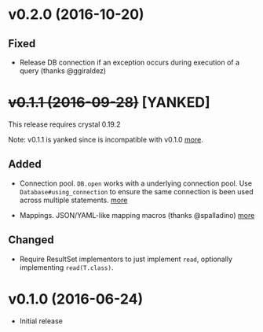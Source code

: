 # v0.2.0 (2016-10-20)

## Fixed

* Release DB connection if an exception occurs during execution of a query (thanks @ggiraldez)

# ~~v0.1.1 (2016-09-28)~~ [YANKED]

This release requires crystal 0.19.2

Note: v0.1.1 is yanked since is incompatible with v0.1.0 [more](https://github.com/crystal-lang/crystal-mysql/issues/10).

## Added

* Connection pool. `DB.open` works with a underlying connection pool. Use `Database#using_connection` to ensure the same connection is been used across multiple statements. [more](https://github.com/crystal-lang/crystal-db/pull/12)

* Mappings. JSON/YAML-like mapping macros (thanks @spalladino) [more](https://github.com/crystal-lang/crystal-db/pull/2)

## Changed

* Require ResultSet implementors to just implement `read`, optionally implementing `read(T.class)`.

# v0.1.0 (2016-06-24)

* Initial release
